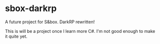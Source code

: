 # sbox-darkrp
A future project for S&amp;box. DarkRP rewritten!

This is will be a project once I learn more C#. I'm not good enough to make it quite yet.
